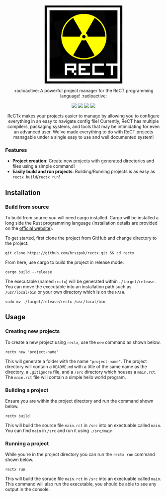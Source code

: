 <p align="center">
  <img align="center" src="https://raw.githubusercontent.com/hrszpuk/rectx/master/rectx.png" width=250 height=250 />
</p>
<p align="center">:radioactive: A powerful project manager for the ReCT programming language! :radioactive:</p>

<p align="center">
<a href="./LICENSE.md"><img src="https://img.shields.io/badge/license-MIT-blue.svg"></a>
<a href="https://github.com/hrszpuk"><img src="https://img.shields.io/github/followers/hrszpuk?style=social"></a>
<a href="https://twitter.com/hrszpuk"><img src="https://img.shields.io/twitter/follow/hrszpuk?style=social"></a>
<a href="https://github.com/hrszpuk/Owl/issues"><img src="https://img.shields.io/github/issues/hrszpuk/rectx"></a>
</p>

<p align="center">
ReCTx makes your projects easier to manage by allowing you to configure everything in an easy to navigate config file!
Currently, ReCT has multiple compilers, packaging systems, and tools that may be intimidating for even an advanced user.
We've made everything to do with ReCT projects managable under a single easy to use and well documented system!
</p>

### Features
- **Project creation**: Create new projects with generated directories and files using a simple command!
- **Easily build and run projects**: Building/Running projects is as easy as `rectx build`/`rectx run`!


## Installation

### Build from source
To build from source you will need cargo installed. 
Cargo will be installed a long side the Rust programming language (installation details are provided on the [official website](https://www.rust-lang.org/learn/get-started)).

To get started, first clone the project from GitHub and change directory to the project:
```
git clone https://github.com/hrszpuk/rectx.git && cd rectx
```
From here, use cargo to build the project in release mode:
```
cargo build --release
```
The executable (named `rectx`) will be generated within `./target/release`.
You can move the executable into an installation path such as `/usr/local/bin` or your own directory which is on the `PATH`.
```
sudo mv ./target/release/rectx /usr/local/bin
```


## Usage

### Creating new projects
To create a new project using `rectx`, use the `new` command as shown below.
```
rectx new "project-name"
```
This will generate a folder with the name `"project-name"`.
The project directory will contain a `README.md` with a title of the same name as the directory, a `.gitignore` file, and a `/src` directory which houses a `main.rct`.
The `main.rct` file will contain a simple hello world program.

### Building a project
Ensure you are within the project directory and run the command shown below.
```
rectx build
```
This will build the source file `main.rct` in `/src` into an exectuable called `main`.
You can find `main` in `/src` and run it using `./src/main`

### Running a project
While you're in the project directory you can run the `rectx run` command shown below.
```
rectx run
```
This will build the soruce file `main.rct` in `/src` into an exectuable called `main`.
This command will also run the executable, you should be able to see any output in the console.

